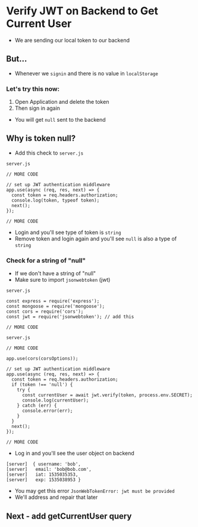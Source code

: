 # Verify JWT on Backend to Get Current User
* We are sending our local token to our backend 

## But...
* Whenever we `signin` and there is no value in `localStorage`

### Let's try this now:
1. Open Application and delete the token
2. Then sign in again

* You will get `null` sent to the backend

## Why is token null?
* Add this check to `server.js`

`server.js`

```
// MORE CODE

// set up JWT authentication middleware
app.use(async (req, res, next) => {
  const token = req.headers.authorization;
  console.log(token, typeof token);
  next();
});

// MORE CODE
```

* Login and you'll see type of token is `string`
* Remove token and login again and you'll see `null` is also a type of `string`

### Check for a string of "null"
* If we don't have a string of "null"
* Make sure to import `jsonwebtoken` (jwt)

`server.js`

```
const express = require('express');
const mongoose = require('mongoose');
const cors = require('cors');
const jwt = require('jsonwebtoken'); // add this

// MORE CODE
```

`server.js`

```
// MORE CODE

app.use(cors(corsOptions));

// set up JWT authentication middleware
app.use(async (req, res, next) => {
  const token = req.headers.authorization;
  if (token !== 'null') {
    try {
      const currentUser = await jwt.verify(token, process.env.SECRET);
      console.log(currentUser);
    } catch (err) {
      console.error(err);
    }
  }
  next();
});

// MORE CODE
```

* Log in and you'll see the user object on backend

```
[server]  { username: 'bob',
[server]   email: 'bob@bob.com',
[server]   iat: 1535035353,
[server]   exp: 1535038953 }
```

* You may get this error `JsonWebTokenError: jwt must be provided`
* We'll address and repair that later

## Next - add getCurrentUser query
